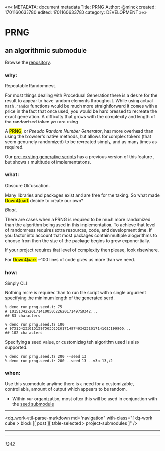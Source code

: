 «««
METADATA: document metadata
Title: PRNG
Author: @mlnck
created: 1701160633780
edited: 1701160633780
category: DEVELOPMENT
»»»
<hgroup>
  <h1>PRNG</h1>
  <h2>an algorithmic submodule</h2>
</hgroup>

Browse the <a href="https://github.com/DownQuark-Work/downquark.ventureCore.SubatomicModules/tree/feature/proc-gen/maze-carved-sidewinder/_dq/algorithms/procedural-generation/prng" target="_blank">repository</a>.

### why:

Repeatable Randomness.

For most things dealing with Procedural Generation there is a desire for the result to appear to have random elements throughout. While using actual `Math.random` functions would be much more straightforward it comes with a price in the fact that once used, you would be hard pressed to recreate the exact generation. A difficulty that grows with the complexity and length of the randomized token you are using.

A <mark>PRNG</mark>, or _Pseudo Random Number Generator_, has more overhead than using the browser's native methods, but allows for complex tokens (that seem genuinely randomized) to be recreated simply, and as many times as required.

Our <a href="https://github.com/DownQuark-Work/downquark.ventureCore.KnowledgeBase/tree/main/src/Generation">pre-existing generative scripts</a> has a previous version of this feature , but shows a multitude of implementations.

### what:

Obscure Obfuscation.

Many libraries and packages exist and are free for the taking. So what made <mark>DownQuark</mark> decide to create our own?

_Bloat_.

There are cases when a PRNG is required to be much more randomized than the algorithm being used in this implementation. To achieve that level of randomness requires extra resources, code, and development time. If you factor into account that most packages contain multiple alogorithms to choose from then the size of the package begins to grow exponentially.

If your project requires that level of complexity then please, look elsewhere.

For <mark>DownQuark</mark> ~100 lines of code gives us more than we need.

### how:

Simply CLI

Nothing more is required than to run the script with a single argument specifying the minimum length of the generated seed.
```
% deno run prng.seed.ts 75
# 1015134252017141005032262017149750342...
## 83 characters

% deno run prng.seed.ts 100
# 9751342520161597503325201714974934252017141025199900...
## 102 characters
```

Specifying a seed value, or customizing teh algorithm used is also supported.
```
% deno run prng.seed.ts 200 --seed 13
% deno run prng.seed.ts 200 --seed 13 --v3b 13,42
```

### when:

Use this submodule anytime there is a need for a customizable, controllable, amount of output which appears to be random.
- Within our organization, most often this will be used in conjunction with the [seed submodule](/?projects_submodules_iterables_seed)

---

<dq_work-util-parse-markdown
  md="navigation"
  with-class="[ dq-work cube > block ][ post ][ table-selected > project-submodules ]" />
<hr><hr>

<footer>
  <h6>1342</h6>
</footer>